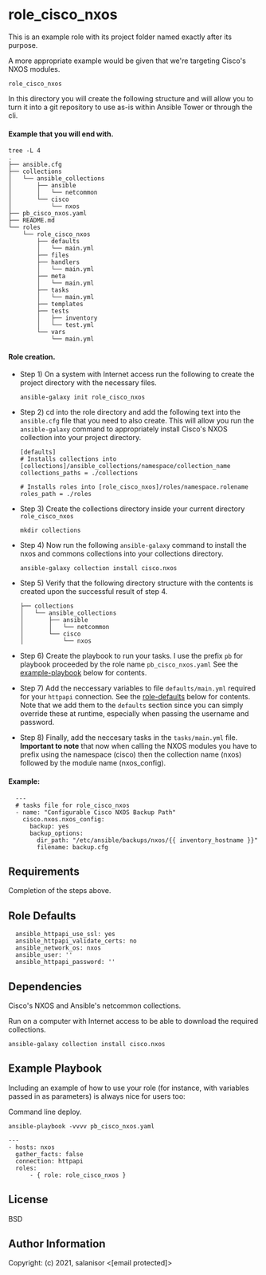 role_cisco_nxos
=========

This is an example role with its project folder named exactly after its purpose.

A more appropriate example would be given that we're targeting Cisco's NXOS modules.

    role_cisco_nxos
    
In this directory you will create the following structure and will allow you to turn it into a git repository to use as-is within Ansible Tower or through the cli.

#### Example that you will end with.
```
tree -L 4
.
├── ansible.cfg
├── collections
│   └── ansible_collections
│       ├── ansible
│       │   └── netcommon
│       └── cisco
│           └── nxos
├── pb_cisco_nxos.yaml
├── README.md
└── roles
    └── role_cisco_nxos
        ├── defaults
        │   └── main.yml
        ├── files
        ├── handlers
        │   └── main.yml
        ├── meta
        │   └── main.yml
        ├── tasks
        │   └── main.yml
        ├── templates
        ├── tests
        │   ├── inventory
        │   └── test.yml
        └── vars
            └── main.yml
```

#### Role creation.

* Step 1) On a system with Internet access run the following to create the project directory with the necessary files. 

      ansible-galaxy init role_cisco_nxos
      
* Step 2) cd into the role directory and add the following text into the `ansible.cfg` file that you need to also create. This will allow you run the `ansible-galaxy` command to appropriately install Cisco's NXOS collection into your project directory. 

      [defaults]
      # Installs collections into [collections]/ansible_collections/namespace/collection_name
      collections_paths = ./collections

      # Installs roles into [role_cisco_nxos]/roles/namespace.rolename
      roles_path = ./roles

      
* Step 3) Create the collections directory inside your current directory `role_cisco_nxos`

      mkdir collections

* Step 4) Now run the following `ansible-galaxy` command to install the nxos and commons collections into your collections directory.

      ansible-galaxy collection install cisco.nxos

* Step 5) Verify that the following directory structure with the contents is created upon the successful result of step 4.

      ├── collections
      │   └── ansible_collections
      │       ├── ansible
      │       │   └── netcommon
      │       └── cisco
      │           └── nxos
      
* Step 6) Create the playbook to run your tasks. I use the prefix `pb` for playbook proceeded by the role name `pb_cisco_nxos.yaml`
          See the [example-playbook](https://github.com/salanisor/role_sample_with_collections/blob/master/README.md#example-playbook) below for contents.

* Step 7) Add the neccessary variables to file `defaults/main.yml` required for your `httpapi` connection.
          See the [role-defaults](https://github.com/salanisor/role_sample_with_collections/blob/master/README.md#role-defaults) below for contents.
          Note that we add them to the `defaults` section since you can simply override these at runtime, especially when passing the username and password.

* Step 8) Finally, add the neccesary tasks in the `tasks/main.yml` file. **Important to note** that now when calling the NXOS modules you have to prefix using the namespace (cisco) then the collection name (nxos) followed by the module name (nxos_config).

#### Example:
      ---
      # tasks file for role_cisco_nxos
      - name: "Configurable Cisco NXOS Backup Path"
        cisco.nxos.nxos_config:
          backup: yes
          backup_options:
            dir_path: "/etc/ansible/backups/nxos/{{ inventory_hostname }}"
            filename: backup.cfg

Requirements
------------

Completion of the steps above.

Role Defaults
-------------

      ansible_httpapi_use_ssl: yes
      ansible_httpapi_validate_certs: no
      ansible_network_os: nxos
      ansible_user: ''
      ansible_httpapi_password: ''

Dependencies
------------

Cisco's NXOS and Ansible's netcommon collections.

Run on a computer with Internet access to be able to download the required collections.

    ansible-galaxy collection install cisco.nxos

Example Playbook
----------------

Including an example of how to use your role (for instance, with variables passed in as parameters) is always nice for users too:

Command line deploy.

```
ansible-playbook -vvvv pb_cisco_nxos.yaml
```

    ---
    - hosts: nxos
      gather_facts: false
      connection: httpapi
      roles:
          - { role: role_cisco_nxos }

License
-------

BSD

Author Information
------------------

Copyright: (c) 2021, salanisor <[email protected]>
